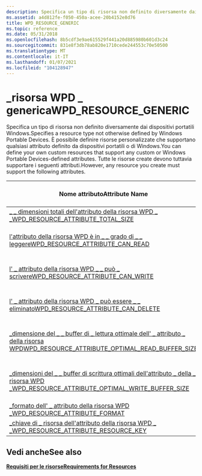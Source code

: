 ```yaml
---
description: Specifica un tipo di risorsa non definito diversamente dai dispositivi portatili Windows.
ms.assetid: a4d812fe-f050-450a-acee-20b4152e8d76
title: WPD_RESOURCE_GENERIC
ms.topic: reference
ms.date: 05/31/2018
ms.openlocfilehash: 8b5cdf3e9ae615529f441a20d885980b601d3c24
ms.sourcegitcommit: 831e8f3db78ab820e1710cede244553c70e50500
ms.translationtype: MT
ms.contentlocale: it-IT
ms.lasthandoff: 01/07/2021
ms.locfileid: "104128947"
---
```

# <a name="wpd_resource_generic"></a><span data-ttu-id="63f5f-103">\_risorsa WPD \_ generica</span><span class="sxs-lookup"><span data-stu-id="63f5f-103">WPD\_RESOURCE\_GENERIC</span></span>

<span data-ttu-id="63f5f-104">Specifica un tipo di risorsa non definito diversamente dai dispositivi portatili Windows.</span><span class="sxs-lookup"><span data-stu-id="63f5f-104">Specifies a resource type not otherwise defined by Windows Portable Devices.</span></span> <span data-ttu-id="63f5f-105">È possibile definire risorse personalizzate che supportano qualsiasi attributo definito da dispositivi portatili o di Windows.</span><span class="sxs-lookup"><span data-stu-id="63f5f-105">You can define your own custom resources that support any custom or Windows Portable Devices-defined attributes.</span></span> <span data-ttu-id="63f5f-106">Tutte le risorse create devono tuttavia supportare i seguenti attributi.</span><span class="sxs-lookup"><span data-stu-id="63f5f-106">However, any resource you create must support the following attributes.</span></span>



| <span data-ttu-id="63f5f-107">Nome attributo</span><span class="sxs-lookup"><span data-stu-id="63f5f-107">Attribute Name</span></span>                                                                                                            | <span data-ttu-id="63f5f-108">Obbligatorio o facoltativo</span><span class="sxs-lookup"><span data-stu-id="63f5f-108">Required or Optional</span></span>                                   |
|---------------------------------------------------------------------------------------------------------------------------|--------------------------------------------------------|
| [<span data-ttu-id="63f5f-109">\_ \_ dimensioni totali dell'attributo della risorsa WPD \_ \_</span><span class="sxs-lookup"><span data-stu-id="63f5f-109">WPD\_RESOURCE\_ATTRIBUTE\_TOTAL\_SIZE</span></span>](resource-attribute-properties.md)              | <span data-ttu-id="63f5f-110">Obbligatorio.</span><span class="sxs-lookup"><span data-stu-id="63f5f-110">Required.</span></span>                                              |
| [<span data-ttu-id="63f5f-111">l'attributo della risorsa WPD è in \_ \_ grado di \_ \_ leggere</span><span class="sxs-lookup"><span data-stu-id="63f5f-111">WPD\_RESOURCE\_ATTRIBUTE\_CAN\_READ</span></span>](attributes.md)                                     | <span data-ttu-id="63f5f-112">Obbligatorio se i client possono leggere questa risorsa.</span><span class="sxs-lookup"><span data-stu-id="63f5f-112">Required if clients can read this resource.</span></span>            |
| [<span data-ttu-id="63f5f-113">l' \_ attributo della risorsa WPD \_ \_ può \_ scrivere</span><span class="sxs-lookup"><span data-stu-id="63f5f-113">WPD\_RESOURCE\_ATTRIBUTE\_CAN\_WRITE</span></span>](attributes.md)                                   | <span data-ttu-id="63f5f-114">Obbligatorio se i client possono scrivere in questa risorsa.</span><span class="sxs-lookup"><span data-stu-id="63f5f-114">Required if clients can write to this resource.</span></span>        |
| [<span data-ttu-id="63f5f-115">l' \_ attributo della risorsa WPD \_ può essere \_ \_ eliminato</span><span class="sxs-lookup"><span data-stu-id="63f5f-115">WPD\_RESOURCE\_ATTRIBUTE\_CAN\_DELETE</span></span>](attributes.md)                                 | <span data-ttu-id="63f5f-116">Obbligatorio se i client possono eliminare questa risorsa.</span><span class="sxs-lookup"><span data-stu-id="63f5f-116">Required if clients can delete this resource.</span></span>          |
| [<span data-ttu-id="63f5f-117">\_dimensione del \_ \_ buffer di \_ lettura ottimale dell' \_ attributo \_ della risorsa WPD</span><span class="sxs-lookup"><span data-stu-id="63f5f-117">WPD\_RESOURCE\_ATTRIBUTE\_OPTIMAL\_READ\_BUFFER\_SIZE</span></span>](attributes.md)   | <span data-ttu-id="63f5f-118">Obbligatorio se i client hanno accesso in lettura alla risorsa.</span><span class="sxs-lookup"><span data-stu-id="63f5f-118">Required if clients have read access to the resource.</span></span>  |
| [<span data-ttu-id="63f5f-119">\_dimensioni del \_ \_ buffer di scrittura ottimali dell'attributo \_ della \_ risorsa WPD \_</span><span class="sxs-lookup"><span data-stu-id="63f5f-119">WPD\_RESOURCE\_ATTRIBUTE\_OPTIMAL\_WRITE\_BUFFER\_SIZE</span></span>](attributes.md) | <span data-ttu-id="63f5f-120">Obbligatorio se i client hanno accesso in scrittura alla risorsa.</span><span class="sxs-lookup"><span data-stu-id="63f5f-120">Required if clients have write access to the resource.</span></span> |
| [<span data-ttu-id="63f5f-121">\_formato dell' \_ attributo della risorsa WPD \_</span><span class="sxs-lookup"><span data-stu-id="63f5f-121">WPD\_RESOURCE\_ATTRIBUTE\_FORMAT</span></span>](resource-attribute-properties.md)                       | <span data-ttu-id="63f5f-122">Obbligatorio.</span><span class="sxs-lookup"><span data-stu-id="63f5f-122">Required.</span></span>                                              |
| [<span data-ttu-id="63f5f-123">\_chiave di \_ risorsa dell'attributo della risorsa WPD \_ \_</span><span class="sxs-lookup"><span data-stu-id="63f5f-123">WPD\_RESOURCE\_ATTRIBUTE\_RESOURCE\_KEY</span></span>](resource-attribute-properties.md)                                              | <span data-ttu-id="63f5f-124">Consigliato.</span><span class="sxs-lookup"><span data-stu-id="63f5f-124">Recommended.</span></span>                                           |



 

## <a name="see-also"></a><span data-ttu-id="63f5f-125">Vedi anche</span><span class="sxs-lookup"><span data-stu-id="63f5f-125">See also</span></span>

<dl> <dt>

[<span data-ttu-id="63f5f-126">**Requisiti per le risorse**</span><span class="sxs-lookup"><span data-stu-id="63f5f-126">**Requirements for Resources**</span></span>](requirements-for-resources.md)
</dt> </dl>

 

 



